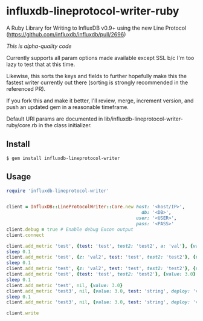 # influxdb-lineprotocol-writer-ruby
A Ruby Library for Writing to InfluxDB v0.9+ using the new Line Protocol (https://github.com/influxdb/influxdb/pull/2696)

*This is alpha-quality code*

Currently supports all param options made available except SSL b/c I'm too lazy to test that at this time.

Likewise, this sorts the keys and fields to further hopefully make this the fastest writer currently out there (sorting is strongly recommended in the referenced PR).

If you fork this and make it better, I'll review, merge, increment version, and push an updated gem in a reasonable timeframe.

Default URI params are documented in lib/influxdb-lineprotocol-writer-ruby/core.rb in the class initializer. 

## Install

```shell
$ gem install influxdb-lineprotocol-writer
```

## Usage

```ruby
require 'influxdb-lineprotocol-writer'


client = InfluxDB::LineProtocolWriter::Core.new host: '<host/IP>', 
                                                  db: '<DB>', 
                                                user: '<USER>', 
                                                pass: '<PASS>'
client.debug = true # Enable debug Excon output
client.connect

client.add_metric 'test', {test: 'test', test2: 'test2', a: 'val'}, {value: 1.0}
sleep 0.1
client.add_metric 'test', {z: 'val2', test: 'test', test2: 'test2'}, {value: 2.0}
sleep 0.1
client.add_metric 'test', {z: 'val2', test: 'test', test2: 'test2'}, {value: 2.0}
client.add_metric 'test', {test: 'test', test2: 'test2'}, {value: 3.0}
sleep 0.1
client.add_metric 'test', nil, {value: 3.0}
client.add_metric 'test3', nil, {value: 3.0, test: 'string', deploy: 'v2.0'}
sleep 0.1
client.add_metric 'test3', nil, {value: 3.0, test: 'string', deploy: 'v2.1'}, 1434077536000

client.write
```
